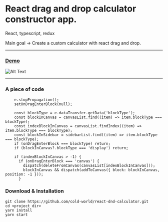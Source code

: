 React drag and drop calculator constructor app.
=======================================

React, typescript, redux

Main goal -> Create a custom calculator with react drag and drop.

* * *
### [Demo](https://cold-world.github.io/react-dnd-calculator/)

![Alt Text](https://i.ibb.co/MhbpRCj/2.gif)

* * *



### A piece of code

```const onDropHandler = (e: React.DragEvent<HTMLDivElement>) => {
    e.stopPropagation();
    setOnDragEnterBlock(null);

    const blockType = e.dataTransfer.getData('blockType');
    const blockInCanvas = canvasList.find((item) => item.blockType === blockType);
    const indexBlockInCanvas = canvasList.findIndex((item) => item.blockType === blockType);
    const blockInSidebar = sidebarList.find((item) => item.blockType === blockType);
    if (onDragEnterBlock === blockType) return;
    if (blockInCanvas?.blockType === 'display') return;

    if (indexBlockInCanvas > -1) {
      if (onDragEnterBlock === 'canvas') {
        dispatch(deleteFromCanvas(canvasList[indexBlockInCanvas]));
        blockInCanvas && dispatch(addToCanvas({ block: blockInCanvas, position: -1 }));
      }
```

### Download & Installation

```shell 
git clone https://github.com/cold-world/react-dnd-calculator.git
cd <project dir>
yarn install
yarn start
```
